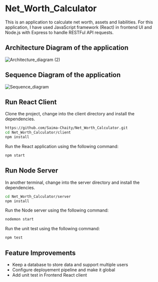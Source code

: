 # Net_Worth_Calculator
This is an application to calculate net worth, assets and liabilities. For this application, I have used JavaScript framework (React) in frontend UI and Node.js with Express to handle RESTFul API requests.

## Architecture Diagram of the application

![Architecture_diagram (2)](https://user-images.githubusercontent.com/31779751/110423967-ddb37300-8056-11eb-9f25-5e4dceabeb30.png)

## Sequence Diagram of the application

![Sequence_diagram](https://user-images.githubusercontent.com/31779751/110425092-a80f8980-8058-11eb-8bff-4c16359ad519.png)


## Run React Client 

Clone the project, change into the client directory and install the dependencies.

```bash
https://github.com/Saima-Chaity/Net_Worth_Calculator.git
cd Net_Worth_Calculator/client
npm install
```
Run the React application using the following command:

```bash
npm start
```

## Run Node Server

In another terminal, change into the server directory and install the dependencies.

```bash
cd Net_Worth_Calculator/server
npm install
```
Run the Node server using the following command:

```bash
nodemon start
```

Run the unit test using the following command:

```bash
npm test
```

## Feature Improvements
- Keep a database to store data and support multiple users
- Configure deployement pipeline and make it global
- Add unit test in Frontend React client

